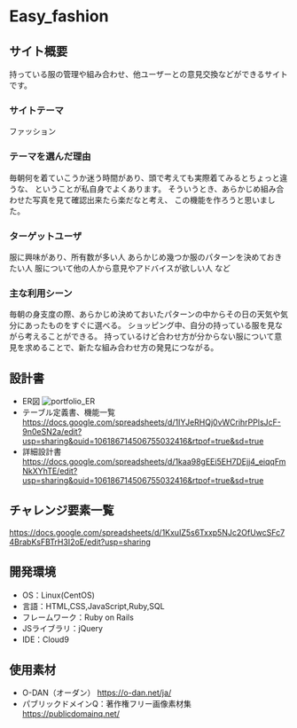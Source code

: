 # Easy_fashion

## サイト概要
持っている服の管理や組み合わせ、他ユーザーとの意見交換などができるサイトです。

### サイトテーマ
ファッション

### テーマを選んだ理由
毎朝何を着ていこうか迷う時間があり、頭で考えても実際着てみるとちょっと違うな、
ということが私自身でよくあります。
そういうとき、あらかじめ組み合わせた写真を見て確認出来たら楽だなと考え、
この機能を作ろうと思いました。

### ターゲットユーザ
服に興味があり、所有数が多い人
あらかじめ幾つか服のパターンを決めておきたい人
服について他の人から意見やアドバイスが欲しい人 など

### 主な利用シーン
毎朝の身支度の際、あらかじめ決めておいたパターンの中からその日の天気や気分にあったものをすぐに選べる。
ショッピング中、自分の持っている服を見ながら考えることができる。
持っているけど合わせ方が分からない服について意見を求めることで、新たな組み合わせ方の発見につながる。

## 設計書
- ER図
![portfolio_ER](https://user-images.githubusercontent.com/85117639/134169463-ed4f9b3d-ef15-4e22-a880-33cfb4d25d28.png)
- テーブル定義書、機能一覧
<https://docs.google.com/spreadsheets/d/1IYJeRHQj0vWCrihrPPlsJcF-9n0eSN2a/edit?usp=sharing&ouid=106186714506755032416&rtpof=true&sd=true>
- 詳細設計書
<https://docs.google.com/spreadsheets/d/1kaa98gEEi5EH7DEjj4_eiqqFmNkXYhTE/edit?usp=sharing&ouid=106186714506755032416&rtpof=true&sd=true>

## チャレンジ要素一覧
<https://docs.google.com/spreadsheets/d/1KxuIZ5s6Txxp5NJc2OfUwcSFc74BrabKsFBTrH3I2oE/edit?usp=sharing>

## 開発環境
- OS：Linux(CentOS)
- 言語：HTML,CSS,JavaScript,Ruby,SQL
- フレームワーク：Ruby on Rails
- JSライブラリ：jQuery
- IDE：Cloud9

## 使用素材
- O-DAN（オーダン） https://o-dan.net/ja/
- パブリックドメインQ：著作権フリー画像素材集 https://publicdomainq.net/